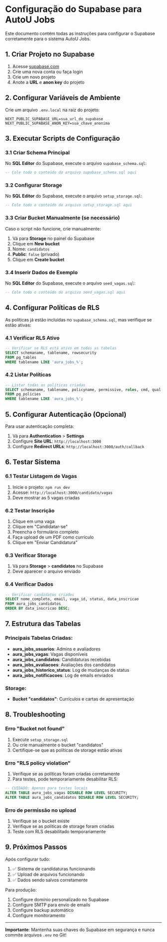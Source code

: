# Configuração do Supabase para AutoU Jobs

Este documento contém todas as instruções para configurar o Supabase corretamente para o sistema AutoU Jobs.

## 1. Criar Projeto no Supabase

1. Acesse [supabase.com](https://supabase.com)
2. Crie uma nova conta ou faça login
3. Crie um novo projeto
4. Anote a **URL** e **anon key** do projeto

## 2. Configurar Variáveis de Ambiente

Crie um arquivo `.env.local` na raiz do projeto:

```env
NEXT_PUBLIC_SUPABASE_URL=sua_url_do_supabase
NEXT_PUBLIC_SUPABASE_ANON_KEY=sua_chave_anonima
```

## 3. Executar Scripts de Configuração

### 3.1 Criar Schema Principal

No **SQL Editor** do Supabase, execute o arquivo `supabase_schema.sql`:

```sql
-- Cole todo o conteúdo do arquivo supabase_schema.sql aqui
```

### 3.2 Configurar Storage

No **SQL Editor** do Supabase, execute o arquivo `setup_storage.sql`:

```sql
-- Cole todo o conteúdo do arquivo setup_storage.sql aqui
```

### 3.3 Criar Bucket Manualmente (se necessário)

Caso o script não funcione, crie manualmente:

1. Vá para **Storage** no painel do Supabase
2. Clique em **New bucket**
3. Nome: `candidatos`
4. **Public**: `false` (privado)
5. Clique em **Create bucket**

### 3.4 Inserir Dados de Exemplo

No **SQL Editor** do Supabase, execute o arquivo `seed_vagas.sql`:

```sql
-- Cole todo o conteúdo do arquivo seed_vagas.sql aqui
```

## 4. Configurar Políticas de RLS

As políticas já estão incluídas no `supabase_schema.sql`, mas verifique se estão ativas:

### 4.1 Verificar RLS Ativo

```sql
-- Verificar se RLS está ativo em todas as tabelas
SELECT schemaname, tablename, rowsecurity 
FROM pg_tables 
WHERE tablename LIKE 'aura_jobs_%';
```

### 4.2 Listar Políticas

```sql
-- Listar todas as políticas criadas
SELECT schemaname, tablename, policyname, permissive, roles, cmd, qual 
FROM pg_policies 
WHERE tablename LIKE 'aura_jobs_%';
```

## 5. Configurar Autenticação (Opcional)

Para usar autenticação completa:

1. Vá para **Authentication** > **Settings**
2. Configure **Site URL**: `http://localhost:3000`
3. Configure **Redirect URLs**: `http://localhost:3000/auth/callback`

## 6. Testar Sistema

### 6.1 Testar Listagem de Vagas

1. Inicie o projeto: `npm run dev`
2. Acesse: `http://localhost:3000/candidato/vagas`
3. Deve mostrar as 5 vagas criadas

### 6.2 Testar Inscrição

1. Clique em uma vaga
2. Clique em "Candidatar-se"
3. Preencha o formulário completo
4. Faça upload de um PDF como currículo
5. Clique em "Enviar Candidatura"

### 6.3 Verificar Storage

1. Vá para **Storage** > **candidatos** no Supabase
2. Deve aparecer o arquivo enviado

### 6.4 Verificar Dados

```sql
-- Verificar candidatos criados
SELECT nome_completo, email, vaga_id, status, data_inscricao 
FROM aura_jobs_candidatos 
ORDER BY data_inscricao DESC;
```

## 7. Estrutura das Tabelas

### Principais Tabelas Criadas:

- **aura_jobs_usuarios**: Admins e avaliadores
- **aura_jobs_vagas**: Vagas disponíveis  
- **aura_jobs_candidatos**: Candidaturas recebidas
- **aura_jobs_avaliacoes**: Avaliações dos candidatos
- **aura_jobs_historico_status**: Log de mudanças de status
- **aura_jobs_notificacoes**: Log de emails enviados

### Storage:

- **Bucket "candidatos"**: Currículos e cartas de apresentação

## 8. Troubleshooting

### Erro "Bucket not found"

1. Execute `setup_storage.sql`
2. Ou crie manualmente o bucket "candidatos"
3. Certifique-se que as políticas de storage estão ativas

### Erro "RLS policy violation"

1. Verifique se as políticas foram criadas corretamente
2. Para testes, pode temporariamente desabilitar RLS:

```sql
-- CUIDADO: Apenas para testes locais
ALTER TABLE aura_jobs_vagas DISABLE ROW LEVEL SECURITY;
ALTER TABLE aura_jobs_candidatos DISABLE ROW LEVEL SECURITY;
```

### Erro de permissão no upload

1. Verifique se o bucket existe
2. Verifique se as políticas de storage foram criadas
3. Teste com RLS desabilitado temporariamente

## 9. Próximos Passos

Após configurar tudo:

1. ✅ Sistema de candidaturas funcionando
2. ✅ Upload de arquivos funcionando  
3. ✅ Dados sendo salvos corretamente

Para produção:

1. Configure domínio personalizado no Supabase
2. Configure SMTP para envio de emails
3. Configure backup automático
4. Configure monitoramento

---

**Importante**: Mantenha suas chaves do Supabase em segurança e nunca commite arquivos `.env` no Git!